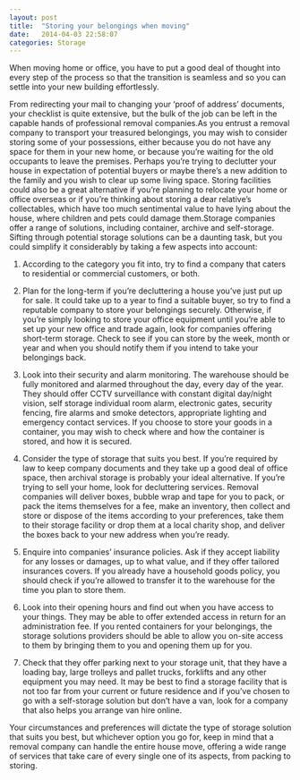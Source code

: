 ```yaml
---
layout: post
title:  "Storing your belongings when moving"
date:   2014-04-03 22:58:07
categories: Storage
---
```

When moving home or office, you have to put a good deal of thought into every step of the process so that the transition is seamless and so you can settle into your new building effortlessly.

From redirecting your mail to changing your ‘proof of address’ documents, your checklist is quite extensive, but the bulk of the job can be left in the capable hands of professional removal companies.As you entrust a removal company to transport your treasured belongings, you may wish to consider storing some of your possessions, either because you do not have any space for them in your new home, or because you’re waiting for the old occupants to leave the premises. Perhaps you’re trying to declutter your house in expectation of potential buyers or maybe there’s a new addition to the family and you wish to clear up some living space. Storing facilities could also be a great alternative if you’re planning to relocate your home or office overseas or if you’re thinking about storing a dear relative’s collectables, which have too much sentimental value to have lying about the house, where children and pets could damage them.Storage companies offer a range of solutions, including container, archive and self-storage. Sifting through potential storage solutions can be a daunting task, but you could simplify it considerably by taking a few aspects into account:
1. According to the category you fit into, try to find a company that caters to residential or commercial customers, or both.

2. Plan for the long-term if you’re decluttering a house you’ve just put up for sale. It could take up to a year to find a suitable buyer, so try to find a reputable company to store your belongings securely. Otherwise, if you’re simply looking to store your office equipment until you’re able to set up your new office and trade again, look for companies offering short-term storage. Check to see if you can store by the week, month or year and when you should notify them if you intend to take your belongings back.

3. Look into their security and alarm monitoring. The warehouse should be fully monitored and alarmed throughout the day, every day of the year. They should offer CCTV surveillance with constant digital day/night vision, self storage individual room alarm, electronic gates, security fencing, fire alarms and smoke detectors, appropriate lighting and emergency contact services. If you choose to store your goods in a container, you may wish to check where and how the container is stored, and how it is secured.

4. Consider the type of storage that suits you best. If you’re required by law to keep company documents and they take up a good deal of office space, then archival storage is probably your ideal alternative. If you’re trying to sell your home, look for decluttering services. Removal companies will deliver boxes, bubble wrap and tape for you to pack, or pack the items themselves for a fee, make an inventory, then collect and store or dispose of the items according to your preferences, take them to their storage facility or drop them at a local charity shop, and deliver the boxes back to your new address when you’re ready.

5. Enquire into companies’ insurance policies. Ask if they accept liability for any losses or damages, up to what value, and if they offer tailored insurances covers. If you already have a household goods policy, you should check if you’re allowed to transfer it to the warehouse for the time you plan to store them.

6. Look into their opening hours and find out when you have access to your things. They may be able to offer extended access in return for an administration fee. If you rented containers for your belongings, the storage solutions providers should be able to allow you on-site access to them by bringing them to you and opening them up for you.

7. Check that they offer parking next to your storage unit, that they have a loading bay, large trolleys and pallet trucks, forklifts and any other equipment you may need. It may be best to find a storage facility that is not too far from your current or future residence and if you’ve chosen to go with a self-storage solution but don’t have a van, look for a company that also helps you arrange van hire online.

Your circumstances and preferences will dictate the type of storage solution that suits you best, but whichever option you go for, keep in mind that a removal company can handle the entire house move, offering a wide range of services that take care of every single one of its aspects, from packing to storing.